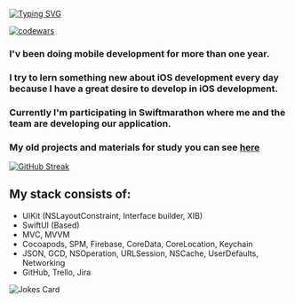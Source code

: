 [![Typing SVG](https://readme-typing-svg.herokuapp.com?font=Fira+Code&weight=700&size=35&duration=3000&pause=1000&color=6B7638&background=342CFF05&vCenter=true&width=900&lines=Hi+there.+I'm+Ruslan+and+I'm+iOS+developer)](https://git.io/typing-svg)

[![codewars](https://www.codewars.com/users/r-baranovskiy/badges/small)](https://www.codewars.com/users/r-baranovskiy) 


### I'v been doing mobile development for more than one year. 
### I try to lern something new about iOS development every day because I have a great desire to develop in iOS development.
### Currently I'm participating in Swiftmarathon where me and the team are developing our application.

### My old projects and materials for study you can see [here](https://github.com/r-baranovskiy/Studying)

[![GitHub Streak](https://streak-stats.demolab.com?user=r-baranovskiy&theme=icegray&hide_border=true&date_format=M%20j%5B%2C%20Y%5D)](https://git.io/streak-stats)

## My stack consists of:

* UIKit (NSLayoutConstraint, Interface builder, XIB)
* SwiftUI (Based)
* MVC, MVVM
* Cocoapods, SPM, Firebase, CoreData, CoreLocation, Keychain
* JSON, GCD, NSOperation, URLSession, NSCache, UserDefaults, Networking
* GitHub, Trello, Jira

![Jokes Card](https://readme-jokes.vercel.app/api)

